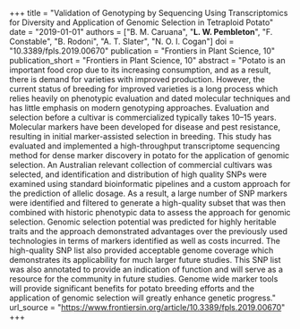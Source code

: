 +++
title = "Validation of Genotyping by Sequencing Using Transcriptomics for Diversity and Application of Genomic Selection in Tetraploid Potato"
date = "2019-01-01"
authors = ["B. M. Caruana", "**L. W. Pembleton**", "F. Constable", "B. Rodoni", "A. T. Slater", "N. O. I. Cogan"]
doi = "10.3389/fpls.2019.00670"
publication = "Frontiers in Plant Science, 10"
publication_short = "Frontiers in Plant Science, 10"
abstract = "Potato is an important food crop due to its increasing consumption, and as a result, there is demand for varieties with improved production. However, the current status of breeding for improved varieties is a long process which relies heavily on phenotypic evaluation and dated molecular techniques and has little emphasis on modern genotyping approaches. Evaluation and selection before a cultivar is commercialized typically takes 10–15 years. Molecular markers have been developed for disease and pest resistance, resulting in initial marker-assisted selection in breeding. This study has evaluated and implemented a high-throughput transcriptome sequencing method for dense marker discovery in potato for the application of genomic selection. An Australian relevant collection of commercial cultivars was selected, and identification and distribution of high quality SNPs were examined using standard bioinformatic pipelines and a custom approach for the prediction of allelic dosage. As a result, a large number of SNP markers were identified and filtered to generate a high-quality subset that was then combined with historic phenotypic data to assess the approach for genomic selection. Genomic selection potential was predicted for highly heritable traits and the approach demonstrated advantages over the previously used technologies in terms of markers identified as well as costs incurred. The high-quality SNP list also provided acceptable genome coverage which demonstrates its applicability for much larger future studies. This SNP list was also annotated to provide an indication of function and will serve as a resource for the community in future studies. Genome wide marker tools will provide significant benefits for potato breeding efforts and the application of genomic selection will greatly enhance genetic progress."
url_source = "https://www.frontiersin.org/article/10.3389/fpls.2019.00670"
+++
